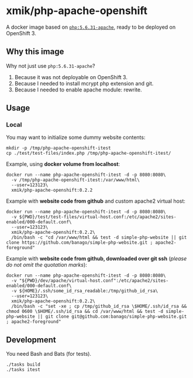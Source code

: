 # xmik/php-apache-openshift

A docker image based on [`php:5.6.31-apache`](https://github.com/docker-library/php/blob/master/5.6/apache/Dockerfile), ready to be deployed on OpenShift 3.

## Why this image
Why not just use `php:5.6.31-apache`?
1. Because it was not deployable on OpenShift 3.
1. Because I needed to install mcrypt php extension and git.
1. Because I needed to enable apache module: rewrite.

## Usage

### Local
You may want to initialize some dummy website contents:
```
mkdir -p /tmp/php-apache-openshift-itest
cp ./test/test-files/index.php /tmp/php-apache-openshift-itest/
```

Example, using **docker volume from localhost**:
```
docker run --name php-apache-openshift-itest -d -p 8080:8080\
  -v /tmp/php-apache-openshift-itest:/var/www/html\
  --user=123123\
  xmik/php-apache-openshift:0.2.2
```

Example with **website code from github** and custom apache2 virtual host:
```
docker run --name php-apache-openshift-itest -d -p 8080:8080\
  -v ${PWD}/test/test-files/virtual-host.conf:/etc/apache2/sites-enabled/000-default.conf\
  --user=123123\
  xmik/php-apache-openshift:0.2.2\
  /bin/bash -c "cd /var/www/html && test -d simple-php-website || git clone https://github.com/banago/simple-php-website.git ; apache2-foreground"
```

Example with **website code from github, downloaded over git ssh** (*please do not omit the quotation marks*):
```
docker run --name php-apache-openshift-itest -d -p 8080:8080\
  -v "${PWD}/dev/apache/virtual-host.conf":/etc/apache2/sites-enabled/000-default.conf\
  -v ${HOME}/.ssh/some_id_rsa_readable:/tmp/github_id_rsa\
  --user=123123\
  xmik/php-apache-openshift:0.2.2\
  /bin/bash -c "set -xe ; cp /tmp/github_id_rsa \$HOME/.ssh/id_rsa && chmod 0600 \$HOME/.ssh/id_rsa && cd /var/www/html && test -d simple-php-website || git clone git@github.com:banago/simple-php-website.git ; apache2-foreground"
```

## Development

You need Bash and Bats (for tests).

```
./tasks build
./tasks itest
```
